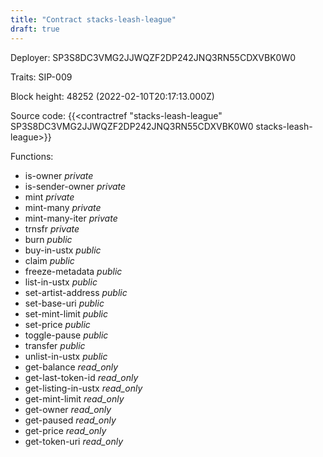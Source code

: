 ```yaml
---
title: "Contract stacks-leash-league"
draft: true
---
```

Deployer: SP3S8DC3VMG2JJWQZF2DP242JNQ3RN55CDXVBK0W0

Traits:
SIP-009 



Block height: 48252 (2022-02-10T20:17:13.000Z)

Source code: {{<contractref "stacks-leash-league" SP3S8DC3VMG2JJWQZF2DP242JNQ3RN55CDXVBK0W0 stacks-leash-league>}}

Functions:

* is-owner _private_
* is-sender-owner _private_
* mint _private_
* mint-many _private_
* mint-many-iter _private_
* trnsfr _private_
* burn _public_
* buy-in-ustx _public_
* claim _public_
* freeze-metadata _public_
* list-in-ustx _public_
* set-artist-address _public_
* set-base-uri _public_
* set-mint-limit _public_
* set-price _public_
* toggle-pause _public_
* transfer _public_
* unlist-in-ustx _public_
* get-balance _read_only_
* get-last-token-id _read_only_
* get-listing-in-ustx _read_only_
* get-mint-limit _read_only_
* get-owner _read_only_
* get-paused _read_only_
* get-price _read_only_
* get-token-uri _read_only_
